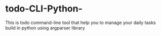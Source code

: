 # todo-CLI-Python-
This is todo command-line tool that help you to manage your daily tasks build in python using argparser library
